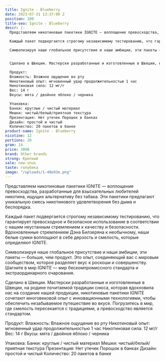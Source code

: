 ```yaml
---
title: Ignite - Blueberry
date: 2023-07-31 13:37:00 Z
position: 100
title-seo: Ignite - Blueberry
descr: |-
  Представляем никотиновые пакетики IGNITE — воплощение превосходства, разработанные для взыскательных любителей никотина, ищущих альтернативу без табака. Эти пакетики предлагают уникальную смесь никотинового удовлетворения без дыма и беспорядка.

  Каждый пакет подвергается строгому независимому тестированию, что гарантирует превосходное и безопасное использование в соответствии с нашим неустанным стремлением к качеству и безопасности. Вдохновленные стремлением Дэна Билзеряна к необычному, наши белые сумки воплощают в себе дерзость и смелость, которые определяют IGNITE.

  Символизируя наше глобальное присутствие и наши амбиции, эти пакеты — больше, чем продукт. Это опыт, соединяющий вас с мировым сообществом, которое разделяет вкус к роскоши и совершенству. Шагните в мир IGNITE — мир бескомпромиссного стандарта и экстраординарного очарования.


  Сделано в Швеции. Мастерски разработанные и изготовленные в Швеции, на родине почитаемой традиции снюса, которая вдохновила нас на создание нашей продукции, никотиновые пакетики IGNITE сочетают многовековой опыт с инновационными технологиями, чтобы обеспечить незабываемое путешествие во вкусе. Погрузитесь в мир, где смелость пересекается с традициями, а превосходство является стандартом.

  Продукт:
  Влажность: Влажное ощущение во рту
  Никотиновый опыт: мгновенный удар продолжительностью 1 час
  Никотиновая сила: 12 мг/г
  Вес: 14 г
  Вкусы: мята / двойное яблоко / черника

  Упаковка:
  Банки: круглые / чистый материал
  Мешки: чистый/белый/приятная текстура
  Презентация: Нет утечек Порошок в банках
  Дизайн: простой и чистый
  Количество: 20 пакетов в банке
product-name: Ignite - Blueberry
nicotine: 12
portions: 20
gram: 14
price: 3000
brand: Other brands
strong: Крепкий
sale: new-snus
taste: голубика
image: "/uploads/1-48e93e.png"
---
```


Представляем никотиновые пакетики IGNITE — воплощение превосходства, разработанные для взыскательных любителей никотина, ищущих альтернативу без табака. Эти пакетики предлагают уникальную смесь никотинового удовлетворения без дыма и беспорядка.

Каждый пакет подвергается строгому независимому тестированию, что гарантирует превосходное и безопасное использование в соответствии с нашим неустанным стремлением к качеству и безопасности. Вдохновленные стремлением Дэна Билзеряна к необычному, наши белые сумки воплощают в себе дерзость и смелость, которые определяют IGNITE.

Символизируя наше глобальное присутствие и наши амбиции, эти пакеты — больше, чем продукт. Это опыт, соединяющий вас с мировым сообществом, которое разделяет вкус к роскоши и совершенству. Шагните в мир IGNITE — мир бескомпромиссного стандарта и экстраординарного очарования.


Сделано в Швеции. Мастерски разработанные и изготовленные в Швеции, на родине почитаемой традиции снюса, которая вдохновила нас на создание нашей продукции, никотиновые пакетики IGNITE сочетают многовековой опыт с инновационными технологиями, чтобы обеспечить незабываемое путешествие во вкусе. Погрузитесь в мир, где смелость пересекается с традициями, а превосходство является стандартом.

Продукт:
Влажность: Влажное ощущение во рту
Никотиновый опыт: мгновенный удар продолжительностью 1 час
Никотиновая сила: 12 мг/г
Вес: 14 г
Вкусы: мята / двойное яблоко / черника

Упаковка:
Банки: круглые / чистый материал
Мешки: чистый/белый/приятная текстура
Презентация: Нет утечек Порошок в банках
Дизайн: простой и чистый
Количество: 20 пакетов в банке